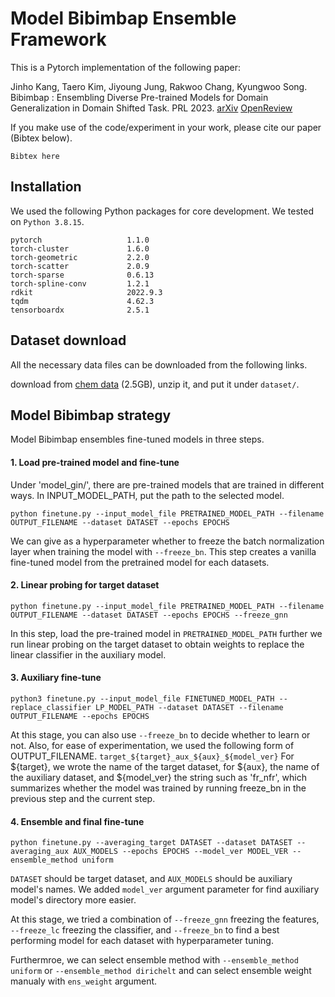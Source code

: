 # Model Bibimbap Ensemble Framework

This is a Pytorch implementation of the following paper: 

Jinho Kang, Taero Kim, Jiyoung Jung, Rakwoo Chang, Kyungwoo Song. Bibimbap : Ensembling Diverse Pre-trained Models for Domain Generalization in  Domain Shifted Task. PRL 2023.
[arXiv]() [OpenReview]() 

If you make use of the code/experiment in your work, please cite our paper (Bibtex below).

```
Bibtex here
```

## Installation
We used the following Python packages for core development. We tested on `Python 3.8.15`.
```
pytorch                   1.1.0
torch-cluster             1.6.0             
torch-geometric           2.2.0
torch-scatter             2.0.9
torch-sparse              0.6.13
torch-spline-conv         1.2.1
rdkit                     2022.9.3
tqdm                      4.62.3
tensorboardx              2.5.1
```

## Dataset download
All the necessary data files can be downloaded from the following links.

download from [chem data](http://snap.stanford.edu/gnn-pretrain/data/chem_dataset.zip) (2.5GB), unzip it, and put it under `dataset/`.

## Model Bibimbap strategy
Model Bibimbap ensembles fine-tuned models in three steps.

#### 1. Load pre-trained model and fine-tune
Under 'model_gin/', there are pre-trained models that are trained in different ways. In INPUT_MODEL_PATH, put the path to the selected model.

```
python finetune.py --input_model_file PRETRAINED_MODEL_PATH --filename OUTPUT_FILENAME --dataset DATASET --epochs EPOCHS
```

We can give as a hyperparameter whether to freeze the batch normalization layer when training the model with `--freeze_bn`.
This step creates a vanilla fine-tuned model from the pretrained model for each datasets.

#### 2. Linear probing for target dataset
```
python finetune.py --input_model_file PRETRAINED_MODEL_PATH --filename OUTPUT_FILENAME --dataset DATASET --epochs EPOCHS --freeze_gnn
```
In this step, load the pre-trained model in `PRETRAINED_MODEL_PATH` further we run linear probing on the target dataset to obtain weights to replace the linear classifier in the auxiliary model.

#### 3. Auxiliary fine-tune
```
python3 finetune.py --input_model_file FINETUNED_MODEL_PATH --replace_classifier LP_MODEL_PATH --dataset DATASET --filename OUTPUT_FILENAME --epochs EPOCHS 

```

At this stage, you can also use `--freeze_bn` to decide whether to learn or not.
Also, for ease of experimentation, we used the following form of OUTPUT_FILENAME. `target_${target}_aux_${aux}_${model_ver}`
For ${target}, we wrote the name of the target dataset, for ${aux}, the name of the auxiliary dataset, and ${model_ver} the string such as 'fr_nfr', which summarizes whether the model was trained by running freeze_bn in the previous step and the current step.

#### 4. Ensemble and final fine-tune
```
python finetune.py --averaging_target DATASET --dataset DATASET --averaging_aux AUX_MODELS --epochs EPOCHS --model_ver MODEL_VER --ensemble_method uniform
```

`DATASET` should be target dataset, and `AUX_MODELS` should be auxiliary model's names. We added `model_ver` argument parameter for find auxiliary model's directory more easier.

At this stage, we tried a combination of `--freeze_gnn` freezing the features, `--freeze_lc` freezing the classifier, and `--freeze_bn` to find a best performing model for each dataset with hyperparameter tuning.

Furthermroe, we can select ensemble method with `--ensemble_method uniform` or `--ensemble_method dirichelt` and can select ensemble weight manualy with `ens_weight` argument.
